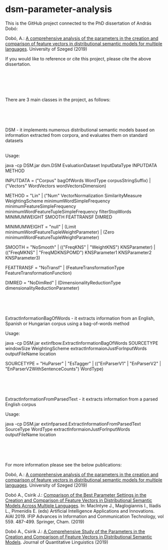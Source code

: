 # dsm-parameter-analysis
This is the GitHub project connected to the PhD dissertation of András Dobó:

Dobó, A.: <a href="http://doktori.bibl.u-szeged.hu/10120/1/AndrasDoboThesis2019.pdf" target="_blank">A comprehensive analysis of the parameters in the creation and comparison of feature vectors in distributional semantic models for multiple languages</a>. University of Szeged (2019)

If you would like to reference or cite this project, please cite the above dissertation.


<br><br><br><br>


There are 3 main classes in the project, as follows:

<br><br><br>

DSM - it implements numerous distributional semantic models based on information extracted from corpora, and evaluates them on standard datasets
<br><br>

Usage:

java -cp DSM.jar dsm.DSM EvaluationDataset InputDataType INPUTDATA METHOD

INPUTDATA = ("Corpus" bagOfWords WordType corpusStringSuffix) | ("Vectors" WordVectors wordVectorsDimension)

METHOD = "Lin" | ("Num" VectorNormalization SimilarityMeasure WeightingScheme minimumWordSimpleFrequency minimumFeatureSimpleFrequency minimumWordFeatureTupleSimpleFrequency filterStopWords MINIMUMWEIGHT SMOOTH FEATTRANSF DIMRED

MINIMUMWEIGHT = "null" | (Limit minimumWordFeatureTupleWeightParameter) | (Zero minimumWordFeatureTupleWeightParameter)

SMOOTH = "NoSmooth" | (("FreqKNS" | "WeightKNS") KNSParameter) | (("FreqMKNS" | "FreqMDKNSPOMD") KNSParameter1 KNSParameter2 KNSParameter3)

FEATTRANSF = "NoTransf" | (FeatureTransformationType FeatureTransformationFunction)

DIMRED = "NoDimRed" | (DimensionalityReductionType dimensionalityReductionParameter)


<br><br><br>


ExtractInformationBagOfWords - it extracts information from an English, Spanish or Hungarian corpus using a bag-of-words method


Usage:

java -cp DSM.jar extinfbow.ExtractInformationBagOfWords SOURCETYPE windowSize WeightingScheme extractInformaionJustForInputWords outputFileName location

SOURCETYPE = "HuParser" | "EsTagger" | (("EnParserV1" | "EnParserV2" | "EnParserV2WithSentenceCounts") WordType)


<br><br><br>


ExtractInformationFromParsedText - it extracts information from a parsed English corpus


Usage:

java -cp DSM.jar extinfparsed.ExtractInformationFromParsedText SourceType WordType extractInformaionJustForInputWords outputFileName location


<br><br><br>


For more information please see the below publications:

Dobó, A.: <a href="http://doktori.bibl.u-szeged.hu/10120/1/AndrasDoboThesis2019.pdf" target="_blank">A comprehensive analysis of the parameters in the creation and comparison of feature vectors in distributional semantic models for multiple languages</a>. University of Szeged (2019)

Dobó A., Csirik J.: <a href="Publications/Comparison of the best parameter settings of DSMs across languages.pdf" target="_blank">Comparison of the Best Parameter Settings in the Creation and Comparison of Feature Vectors in Distributional Semantic Models Across Multiple Languages</a>. In: MacIntyre J., Maglogiannis I., Iliadis L., Pimenidis E. (eds) Artificial Intelligence Applications and Innovations. AIAI 2019. IFIP Advances in Information and Communication Technology, vol 559. 487-499. Springer, Cham. (2019)

Dobó A., Csirik J.: <a href="https://doi.org/10.1080/09296174.2019.1570897" target="_blank">A Comprehensive Study of the Parameters in the Creation and Comparison of Feature Vectors in Distributional Semantic Models</a>. Journal of Quantitative Linguistics (2019)

